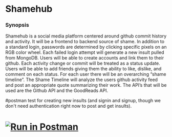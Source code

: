 # Shamehub

### Synopsis
Shamehub is a social media platform centered around github commit history and activity. It will be a frontend to backend source of shame. In addition to a standard login, passwords are determined by clicking specific pixels on an RGB color wheel. Each failed login attempt will generate a new insult pulled from MongoDB. Users will be able to create accounts and link them to their github. Each activity change or commit will be treated as a status update. Users will be able to add friends giving them the ability to like, dislike, and comment on each status. For each user there will be an overarching “shame timeline”. The Shame Timeline will analyze the users github activity feed and post an appropriate quote summarizing their work. The API’s that will be used are the Github API and the GoodReads API. 

#postman test for creating new insults (and signin and signup, though we don't need authentication right now to post and get insults).
# [![Run in Postman](https://run.pstmn.io/button.svg)](https://app.getpostman.com/run-collection/be2ed5214088a94942c3)